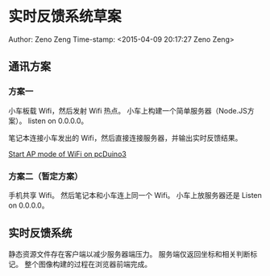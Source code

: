 # 实时反馈系统草案

Author: Zeno Zeng
Time-stamp: \<2015-04-09 20:17:27 Zeno Zeng\>

## 通讯方案

### 方案一

小车板载 Wifi，然后发射 Wifi 热点。
小车上构建一个简单服务器（Node.JS方案）。
listen on 0.0.0.0。

笔记本连接小车发出的 Wifi，然后直接连接服务器，并输出实时反馈结果。

[Start AP mode of WiFi on pcDuino3](http://learn.linksprite.com/pcduino/linux-applications/pcduino-v3-start-wifi-ap/)

### 方案二（暂定方案）

手机共享 Wifi。
然后笔记本和小车连上同一个 Wifi。
小车上放服务器还是 Listen on 0.0.0.0。

## 实时反馈系统

静态资源文件存在客户端以减少服务器端压力。
服务端仅返回坐标和相关判断标记。
整个图像构建的过程在浏览器前端完成。
